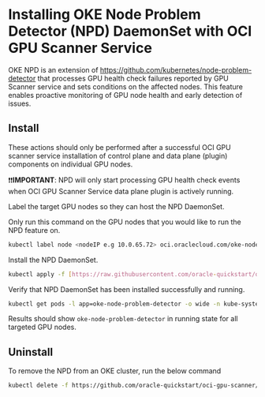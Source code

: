 # Installing OKE Node Problem Detector (NPD) DaemonSet with OCI GPU Scanner Service

OKE NPD is an extension of https://github.com/kubernetes/node-problem-detector that processes GPU health check failures reported by GPU Scanner service and sets conditions on the affected nodes. This feature enables proactive monitoring of GPU node health and early detection of issues. 

## Install

These actions should only be performed after a successful OCI GPU scanner service installation of control plane and data plane (plugin) components on individual GPU nodes. 

❗❗**IMPORTANT**: NPD will only start processing GPU health check events when OCI GPU Scanner Service data plane plugin is actively running.

Label the target GPU nodes so they can host the NPD DaemonSet. 
  
Only run this command on the GPU nodes that you would like to run the NPD feature on.

```bash
kubectl label node <nodeIP e.g 10.0.65.72> oci.oraclecloud.com/oke-node-problem-detector-enabled="true"
```

Install the NPD DaemonSet.

```bash
kubectl apply -f [https://raw.githubusercontent.com/oracle-quickstart/oci-gpu-scanner/main/existing_cluster_deploy/oke-node-problem-detector.yaml]
```

Verify that NPD DaemonSet has been installed successfully and running.

```bash
kubectl get pods -l app=oke-node-problem-detector -o wide -n kube-system
```

Results should show ```oke-node-problem-detector``` in running state for all targeted GPU nodes.

## Uninstall

To remove the NPD from an OKE cluster, run the below command

```bash
kubectl delete -f https://github.com/oracle-quickstart/oci-gpu-scanner/blob/main/existing_cluster_deploy/oke-node-problem-detector.yaml
```
